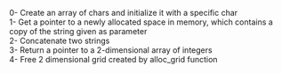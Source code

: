 0- Create an array of chars and initialize it with a specific char</br>
1- Get a pointer to a newly allocated space in memory, which contains a copy of the string given as parameter</br>
2- Concatenate two strings</br>
3- Return a pointer to a 2-dimensional array of integers</br>
4- Free 2 dimensional grid created by alloc_grid function</br>
